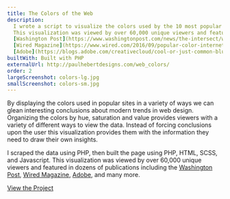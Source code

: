 ```yaml
---
title: The Colors of the Web
description:
  I wrote a script to visualize the colors used by the 10 most popular sites.
  This visualization was viewed by over 60,000 unique viewers and featured in dozens of publications including the
  [Washington Post](https://www.washingtonpost.com/news/the-intersect/wp/2016/09/14/can-you-guess-the-website-based-on-the-swatch-of-blue/),
  [Wired Magazine](https://www.wired.com/2016/09/popular-color-internet/),
  [Adobe](https://blogs.adobe.com/creativecloud/cool-or-just-common-blue-is-the-webs-most-popular-color/), and many more.
builtWith: Built with PHP
externalUrl: http://paulhebertdesigns.com/web_colors/
order: 2
largeScreenshot: colors-lg.jpg
smallScreenshot: colors-sm.jpg
---
```


By displaying the colors used in popular sites in a variety of ways we can glean interesting conclusions about modern trends in web design. Organizing the colors by hue, saturation and value provides viewers with a variety of different ways to view the data. Instead of forcing conclusions upon the user this visualization provides them with the information they need to draw their own insights.

I scraped the data using PHP, then built the page using PHP, HTML, SCSS, and Javascript. This visualization was viewed by over 60,000 unique viewers and featured in dozens of publications including the
[Washington Post](https://www.washingtonpost.com/news/the-intersect/wp/2016/09/14/can-you-guess-the-website-based-on-the-swatch-of-blue/),
[Wired Magazine](https://www.wired.com/2016/09/popular-color-internet/),
[Adobe](https://blogs.adobe.com/creativecloud/cool-or-just-common-blue-is-the-webs-most-popular-color/), and many more.

[View the Project](http://paulhebertdesigns.com/web_colors/)
